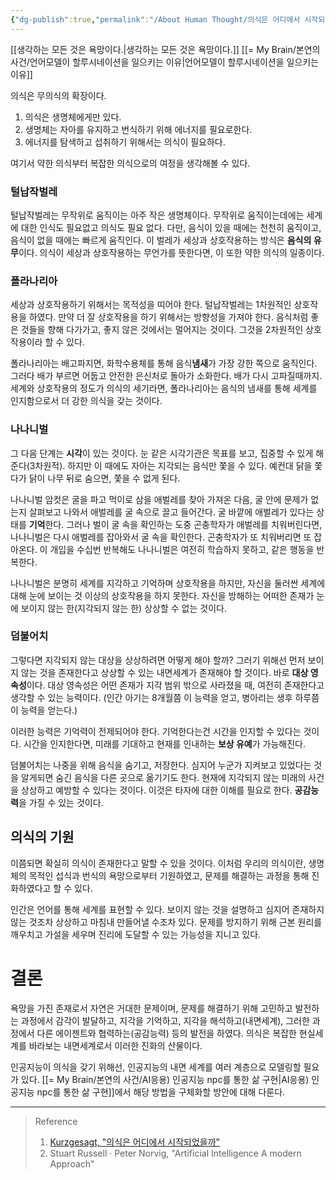 ```yaml
---
{"dg-publish":true,"permalink":"/About Human Thought/의식은 어디에서 시작되었을까/","created":"2024-11-15T15:47:26.000+09:00","updated":"2025-01-14T15:33:48.000+09:00"}
---
```



[[생각하는 모든 것은 욕망이다.\|생각하는 모든 것은 욕망이다.]]
[[= My Brain/본연의 사건/언어모델이 할루시네이션을 일으키는 이유\|언어모델이 할루시네이션을 일으키는 이유]]

의식은 무의식의 확장이다.

1. 의식은 생명체에게만 있다.
2. 생명체는 자아를 유지하고 번식하기 위해 에너지를 필요로한다.
3. 에너지를 탐색하고 섭취하기 위해서는 의식이 필요하다.

여기서 약한 의식부터 복잡한 의식으로의 여정을 생각해볼 수 있다.

### 털납작벌레
털납작벌레는 무작위로 움직이는 아주 작은 생명체이다. 무작위로 움직이는데에는 세계에 대한 인식도 필요없고 의식도 필요 없다. 다만, 음식이 있을 때에는 천천히 움직이고, 음식이 없을 때에는 빠르게 움직인다. 이 벌레가 세상과 상호작용하는 방식은 **음식의 유무**이다. 의식이 세상과 상호작용하는 무언가를 뜻한다면, 이 또한 약한 의식의 일종이다.

### 폴라나리아
세상과 상호작용하기 위해서는 목적성을 띠어야 한다. 털납작벌레는 1차원적인 상호작용을 하였다. 만약 더 잘 상호작용을 하기 위해서는 방향성을 가져야 한다. 음식처럼 좋은 것들을 향해 다가가고, 좋지 않은 것에서는 멀어지는 것이다. 그것을 2차원적인 상호작용이라 할 수 있다.

폴라나리아는 배고파지면, 화학수용체를 통해 음식**냄새**가 가장 강한 쪽으로 움직인다. 그러다 배가 부르면 어둡고 안전한 은신처로 돌아가 소화한다. 배가 다시 고파질때까지. 세계와 상호작용의 정도가 의식의 세기라면, 폴라나리아는 음식의 냄새를 통해 세계를 인지함으로서 더 강한 의식을 갖는 것이다.

### 나나니벌
그 다음 단계는 **시각**이 있는 것이다. 눈 같은 시각기관은 목표를 보고, 집중할 수 있게 해준다(3차원적). 하지만 이 때에도 자아는 지각되는 음식만 쫓을 수 있다. 예컨대 닭을 쫓다가 닭이 나무 뒤로 숨으면, 쫓을 수 없게 된다.

나나니벌 암컷은 굴을 파고 먹이로 삼을 애벌레를 찾아 가져온 다음, 굴 안에 문제가 없는지 살펴보고 나와서 애벌레를 굴 속으로 끌고 들어간다. 굴 바깥에 애벌레가 있다는 상태를 **기억**한다. 그러나 벌이 굴 속을 확인하는 도중 곤충학자가 애벌레를 치워버린다면, 나나니벌은 다시 애벌레를 잡아와서 굴 속을 확인한다. 곤충학자가 또 치워버리면 또 잡아온다. 이 개입을 수십번 반복해도 나나니벌은 여전히 학습하지 못하고, 같은 행동을 반복한다.

나나니벌은 분명히 세계를 지각하고 기억하며 상호작용을 하지만, 자신을 둘러싼 세계에 대해 눈에 보이는 것 이상의 상호작용을 하지 못한다. 자신을 방해하는 어떠한 존재가 눈에 보이지 않는 한(지각되지 않는 한) 상상할 수 없는 것이다.

### 덤불어치
그렇다면 지각되지 않는 대상을 상상하려면 어떻게 해야 할까? 그러기 위해선 먼저 보이지 않는 것을 존재한다고 상상할 수 있는 내면세계가 존재해야 할 것이다. 바로 **대상 영속성**이다. 대상 영속성은 어떤 존재가 지각 범위 밖으로 사라졌을 때, 여전히 존재한다고 생각할 수 있는 능력이다. (인간 아기는 8개월쯤 이 능력을 얻고, 병아리는 생후 하루쯤 이 능력을 얻는다.)

이러한 능력은 기억력이 전제되어야 한다. 기억한다는건 시간을 인지할 수 있다는 것이다. 시간을 인지한다면, 미래를 기대하고 현재를 인내하는 **보상 유예**가 가능해진다.

덤불어치는 나중을 위해 음식을 숨기고, 저장한다. 심지어 누군가 지켜보고 있었다는 것을 알게되면 숨긴 음식을 다른 곳으로 옮기기도 한다. 현재에 지각되지 않는 미래의 사건을 상상하고 예방할 수 있다는 것이다. 이것은 타자에 대한 이해를 필요로 한다. **공감능력**을 가질 수 있는 것이다.

## 의식의 기원
이쯤되면 확실히 의식이 존재한다고 말할 수 있을 것이다. 이처럼 우리의 의식이란, 생명체의 목적인 섭식과 번식의 욕망으로부터 기원하였고, 문제를 해결하는 과정을 통해 진화하였다고 할 수 있다.

인간은 언어를 통해 세계를 표현할 수 있다. 보이지 않는 것을 설명하고 심지어 존재하지 않는 것조차 상상하고 마침내 만들어낼 수조차 있다. 문제를 방지하기 위해 근본 원리를 깨우치고 가설을 세우며 진리에 도달할 수 있는 가능성을 지니고 있다.

# 결론
욕망을 가진 존재로서 자연은 거대한 문제이며, 문제를 해결하기 위해 고민하고 발전하는 과정에서 감각이 발달하고, 지각을 기억하고, 지각을 해석하고(내면세계), 그러한 과정에서 다른 에이젠트와 협력하는(공감능력) 등의 발전을 하였다. 의식은 복잡한 현실세계를 바라보는 내면세계로서 이러한 진화의 산물이다.

인공지능이 의식을 갖기 위해선, 인공지능의 내면 세계를 여러 계층으로 모델링할 필요가 있다. [[= My Brain/본연의 사건/AI응용) 인공지능 npc를 통한 삶 구현\|AI응용) 인공지능 npc를 통한 삶 구현]]에서 해당 방법을 구체화할 방안에 대해 다룬다.


---

> Reference
> 1. [Kurzgesagt, "의식은 어디에서 시작되었을까"](https://www.youtube.com/watch?v=5J9PMGA_9p8)
> 2. Stuart Russell · Peter Norvig, "Artificial Intelligence A modern Approach"